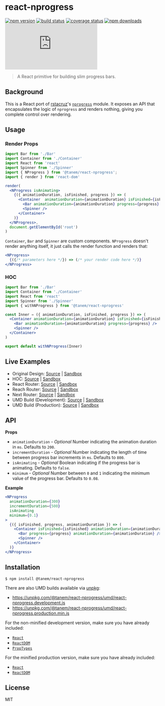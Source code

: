 # react-nprogress

[![npm version](https://img.shields.io/npm/v/@tanem/react-nprogress.svg?style=flat-square)](https://www.npmjs.com/package/@tanem/react-nprogress)
[![build status](https://img.shields.io/travis/tanem/react-nprogress/master.svg?style=flat-square)](https://travis-ci.org/tanem/react-nprogress)
[![coverage status](https://img.shields.io/codecov/c/github/tanem/react-nprogress.svg?style=flat-square)](https://codecov.io/gh/tanem/react-nprogress)
[![npm downloads](https://img.shields.io/npm/dm/@tanem/react-nprogress.svg?style=flat-square)](https://www.npmjs.com/package/@tanem/react-nprogress)
[![gzip size](http://img.badgesize.io/https://unpkg.com/@tanem/react-nprogress/umd/react-nprogress.production.min.js?style=flat-square&compression=gzip)](https://unpkg.com/@tanem/react-nprogress/umd/react-nprogress.production.min.js)

> A React primitive for building slim progress bars.

## Background

This is a React port of [rstacruz](https://github.com/rstacruz)'s [`nprogress`](https://github.com/rstacruz/nprogress) module. It exposes an API that encapsulates the logic of `nprogress` and renders nothing, giving you complete control over rendering.

## Usage

### Render Props

```jsx
import Bar from './Bar'
import Container from './Container'
import React from 'react'
import Spinner from './Spinner'
import { NProgress } from '@tanem/react-nprogress';
import { render } from 'react-dom'

render(
  <NProgress isAnimating>
    {({ animationDuration, isFinished, progress }) => (
      <Container  animationDuration={animationDuration} isFinished={isFinished}>
        <Bar animationDuration={animationDuration} progress={progress} />
        <Spinner />
      </Container>
    )}
  </NProgress>,
  document.getElementById('root')
)
```

`Container`, `Bar` and `Spinner` are custom components. `NProgress` doesn't render anything itself, it just calls the render function and renders that:

```jsx
<NProgress>
  {({/* parameters here */}) => (/* your render code here */)}
</NProgress>
```

### HOC

```jsx
import Bar from './Bar'
import Container from './Container'
import React from 'react'
import Spinner from './Spinner'
import { withNProgress } from '@tanem/react-nprogress'

const Inner = ({ animationDuration, isFinished, progress }) => (
  <Container animationDuration={animationDuration} isFinished={isFinished}>
    <Bar animationDuration={animationDuration} progress={progress} />
    <Spinner />
  </Container>
)

export default withNProgress(Inner)
```

## Live Examples

- Original Design: [Source](https://github.com/tanem/react-nprogress/tree/master/examples/original-design) | [Sandbox](https://codesandbox.io/s/github/tanem/react-nprogress/tree/master/examples/original-design)
- HOC: [Source](https://github.com/tanem/react-nprogress/tree/master/examples/hoc) | [Sandbox](https://codesandbox.io/s/github/tanem/react-nprogress/tree/master/examples/hoc)
- React Router: [Source](https://github.com/tanem/react-nprogress/tree/master/examples/react-router) | [Sandbox](https://codesandbox.io/s/github/tanem/react-nprogress/tree/master/examples/react-router)
- Reach Router: [Source](https://github.com/tanem/react-nprogress/tree/master/examples/reach-router) | [Sandbox](https://codesandbox.io/s/github/tanem/react-nprogress/tree/master/examples/reach-router)
- Next Router: [Source](https://github.com/tanem/react-nprogress/tree/add-next-example/examples/next-router) | [Sandbox](https://codesandbox.io/s/github/tanem/react-nprogress/tree/add-next-example/examples/next-router)
- UMD Build (Development): [Source](https://github.com/tanem/react-nprogress/tree/master/examples/umd-dev) | [Sandbox](https://codesandbox.io/s/github/tanem/react-nprogress/tree/master/examples/umd-dev)
- UMD Build (Production): [Source](https://github.com/tanem/react-nprogress/tree/master/examples/umd-prod) | [Sandbox](https://codesandbox.io/s/github/tanem/react-nprogress/tree/master/examples/umd-prod)

## API

**Props**

- `animationDuration` - _Optional_ Number indicating the animation duration in `ms`. Defaults to `200`.
- `incrementDuration` - _Optional_ Number indicating the length of time between progress bar increments in `ms`. Defaults to `800`.
- `isAnimating` - _Optional_ Boolean indicating if the progress bar is animating. Defaults to `false`.
- `minimum` - _Optional_ Number between `0` and `1` indicating the minimum value of the progress bar. Defaults to `0.08`.

**Example**

```jsx
<NProgress
  animationDuration={300}
  incrementDuration={500}
  isAnimating
  minimum={0.1}
>
  {({ isFinished, progress, animationDuration }) => (
    <Container isFinished={isFinished} animationDuration={animationDuration}>
      <Bar progress={progress} animationDuration={animationDuration} />
      <Spinner />
    </Container>
  )}
</NProgress>
```

## Installation

```
$ npm install @tanem/react-nprogress
```

There are also UMD builds available via [unpkg](https://unpkg.com/):

- https://unpkg.com/@tanem/react-nprogress/umd/react-nprogress.development.js
- https://unpkg.com/@tanem/react-nprogress/umd/react-nprogress.production.min.js

For the non-minified development version, make sure you have already included:

- [`React`](https://unpkg.com/react/umd/react.development.js)
- [`ReactDOM`](https://unpkg.com/react-dom/umd/react-dom.development.js)
- [`PropTypes`](https://unpkg.com/prop-types/prop-types.js)

For the minified production version, make sure you have already included:

- [`React`](https://unpkg.com/react/umd/react.production.min.js)
- [`ReactDOM`](https://unpkg.com/react-dom/umd/react-dom.production.min.js)

## License

MIT